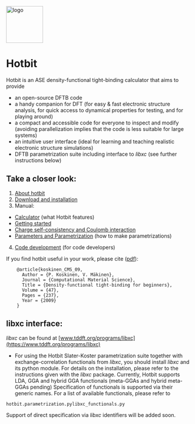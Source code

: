 <img src="https://github.com/pekkosk/hotbit/blob/master/hotbit/doc/hotbit_logo_small.png" alt="logo" width="100">

# Hotbit 
Hotbit is an ASE density-functional tight-binding calculator that aims to provide
* an open-source DFTB code
* a handy companion for DFT (for easy & fast electronic structure analysis, for quick access to dynamical properties for testing, and for playing around)
* a compact and accessible code for everyone to inspect and modify (avoiding parallelization implies that the code is less suitable for large systems)
* an intuitive user interface (ideal for learning and teaching realistic electronic structure simulations)
* DFTB parametrization suite including interface to _libxc_ (see further instructions below)

  
## Take a closer look:

 1. [About hotbit](https://github.com/pekkosk/hotbit/wiki/About-hotbit)
 2. [Download and installation](https://github.com/pekkosk/hotbit/wiki/Download-and-installation)
 3. Manual:
   * [Calculator](https://github.com/pekkosk/hotbit/wiki/Calculator) (what Hotbit features)
   * [Getting started](https://github.com/pekkosk/hotbit/wiki/Getting-started)
   * [Charge self-consistency and Coulomb interaction](https://github.com/pekkosk/hotbit/wiki/Charge-self-consistency-and-Coulomb-interaction)
   * [Parameters and Parametrization](https://github.com/pekkosk/hotbit/wiki/Parameters-and-parametrization) (how to make parametrizations)
 4. [Code development](https://github.com/pekkosk/hotbit/wiki/Code-development) (for code developers)


If you find hotbit useful in your work, please cite ([pdf](http://users.jyu.fi/~pekkosk/resources/pdf/koskinen_CMS_09.pdf)):
```
    @article{koskinen_CMS_09,
      Author = {P. Koskinen, V. Mäkinen},
      Journal = {Computational Material Science},
      Title = {Density-functional tight-binding for beginners},
      Volume = {47},
      Pages = {237},
      Year = {2009}
    }
```

## libxc interface:
_libxc_ can be found at [www.tddft.org/programs/libxc](https://www.tddft.org/programs/libxc)
* For using the Hotbit Slater-Koster parametrization suite together with exchange-correlation functionals from _libxc_, you should install _libxc_ and its python module. For details on the installation, please refer to the instructions given with the _libxc_ package.
Currently, Hotbit supports LDA, GGA and hybrid GGA functionals (meta-GGAs and hybrid meta-GGAs pending)
Specification of functionals is supported via their generic names. For a list of available functionals, please refer to
```
hotbit.parametrization.pylibxc_functionals.py
```
Support of direct specification via _libxc_ identifiers will be added soon.
